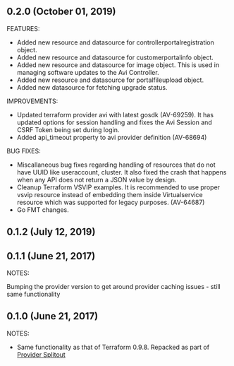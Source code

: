## 0.2.0 (October 01, 2019)
FEATURES:
- Added new resource and datasource for controllerportalregistration object.
- Added new resource and datasource for customerportalinfo object.
- Added new resource and datasource for image object. This is used in managing software updates to the Avi Controller.
- Added new resource and datasource for portalfileupload object.
- Added new datasource for fetching upgrade status.


IMPROVEMENTS:
- Updated terraform provider avi with latest gosdk (AV-69259). It has updated options for session handling and fixes the Avi Session and CSRF Token being set during login.
- Added api_timeout property to avi provider definition (AV-68694)


BUG FIXES:
- Miscallaneous bug fixes regarding handling of resources that do not have UUID like useraccount, cluster. It also fixed the crash that happens when any API does not return a JSON value by design.
- Cleanup Terraform VSVIP examples. It is recommended to use proper vsvip resource instead of embedding them inside Virtualservice resource which was supported for legacy purposes. (AV-64687)
- Go FMT changes.


## 0.1.2 (July 12, 2019)
## 0.1.1 (June 21, 2017)

NOTES:

Bumping the provider version to get around provider caching issues - still same functionality

## 0.1.0 (June 21, 2017)

NOTES:

* Same functionality as that of Terraform 0.9.8. Repacked as part of [Provider Splitout](https://www.hashicorp.com/blog/upcoming-provider-changes-in-terraform-0-10/)
